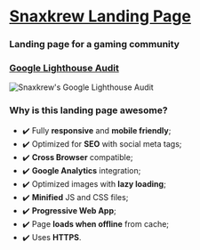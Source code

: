 # [Snaxkrew Landing Page](https://www.snaxkrew.com "Snaxkrew")
### Landing page for a gaming community 

### [Google Lighthouse Audit](https://tiagoportfolio.github.io/projects/snaxkrew/lighthouse_report.html "Snaxkrew's Google Lighthouse Audit")
![Snaxkrew's Google Lighthouse Audit](https://tiagoportfolio.github.io/projects/snaxkrew/lighthouse_report.png "Snaxkrew's Google Lighthouse Audit")

### Why is this landing page awesome?

* :heavy_check_mark: Fully **responsive** and **mobile friendly**;  
* :heavy_check_mark: Optimized for **SEO** with social meta tags;  
* :heavy_check_mark: **Cross Browser** compatible;  
* :heavy_check_mark: **Google Analytics** integration;  
* :heavy_check_mark: Optimized images with **lazy loading**;  
* :heavy_check_mark: **Minified** JS and CSS files;  
* :heavy_check_mark: **Progressive Web App**;  
* :heavy_check_mark: Page **loads when offline** from cache;  
* :heavy_check_mark: Uses **HTTPS**. 

